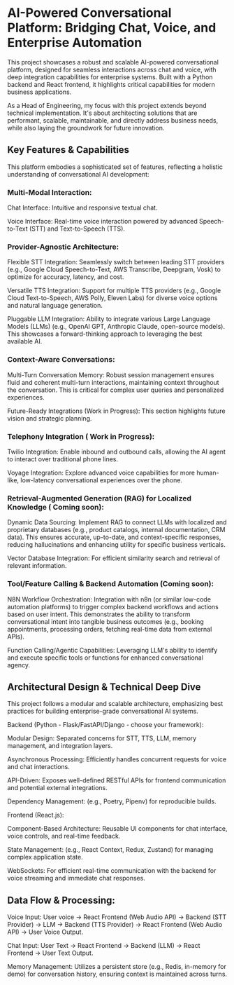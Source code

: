 # AI-Powered Conversational Platform: Bridging Chat, Voice, and Enterprise Automation

This project showcases a robust and scalable AI-powered conversational platform, designed for seamless interactions across chat and voice, with deep integration capabilities for enterprise systems. Built with a Python backend and React frontend, it highlights critical capabilities for modern business applications.

As a Head of Engineering, my focus with this project extends beyond technical implementation. It's about architecting solutions that are performant, scalable, maintainable, and directly address business needs, while also laying the groundwork for future innovation.

## Key Features & Capabilities
This platform embodies a sophisticated set of features, reflecting a holistic understanding of conversational AI development:

### Multi-Modal Interaction:

Chat Interface: Intuitive and responsive textual chat.

Voice Interface: Real-time voice interaction powered by advanced Speech-to-Text (STT) and Text-to-Speech (TTS).

### Provider-Agnostic Architecture:

Flexible STT Integration: Seamlessly switch between leading STT providers (e.g., Google Cloud Speech-to-Text, AWS Transcribe, Deepgram, Vosk) to optimize for accuracy, latency, and cost.

Versatile TTS Integration: Support for multiple TTS providers (e.g., Google Cloud Text-to-Speech, AWS Polly, Eleven Labs) for diverse voice options and natural language generation.

Pluggable LLM Integration: Ability to integrate various Large Language Models (LLMs) (e.g., OpenAI GPT, Anthropic Claude, open-source models). This showcases a forward-thinking approach to leveraging the best available AI.

### Context-Aware Conversations:

Multi-Turn Conversation Memory: Robust session management ensures fluid and coherent multi-turn interactions, maintaining context throughout the conversation. This is critical for complex user queries and personalized experiences.

Future-Ready Integrations (Work in Progress): This section highlights future vision and strategic planning.

### Telephony Integration ( Work in Progress):

Twilio Integration: Enable inbound and outbound calls, allowing the AI agent to interact over traditional phone lines.

Voyage Integration: Explore advanced voice capabilities for more human-like, low-latency conversational experiences over the phone.

### Retrieval-Augmented Generation (RAG) for Localized Knowledge ( Coming soon):

Dynamic Data Sourcing: Implement RAG to connect LLMs with localized and proprietary databases (e.g., product catalogs, internal documentation, CRM data). This ensures accurate, up-to-date, and context-specific responses, reducing hallucinations and enhancing utility for specific business verticals.

Vector Database Integration: For efficient similarity search and retrieval of relevant information.

### Tool/Feature Calling & Backend Automation (Coming soon):

N8N Workflow Orchestration: Integration with n8n (or similar low-code automation platforms) to trigger complex backend workflows and actions based on user intent. This demonstrates the ability to transform conversational intent into tangible business outcomes (e.g., booking appointments, processing orders, fetching real-time data from external APIs).

Function Calling/Agentic Capabilities: Leveraging LLM's ability to identify and execute specific tools or functions for enhanced conversational agency.

## Architectural Design & Technical Deep Dive
This project follows a modular and scalable architecture, emphasizing best practices for building enterprise-grade conversational AI systems.

Backend (Python - Flask/FastAPI/Django - choose your framework):

Modular Design: Separated concerns for STT, TTS, LLM, memory management, and integration layers.

Asynchronous Processing: Efficiently handles concurrent requests for voice and chat interactions.

API-Driven: Exposes well-defined RESTful APIs for frontend communication and potential external integrations.

Dependency Management: (e.g., Poetry, Pipenv) for reproducible builds.

Frontend (React.js):

Component-Based Architecture: Reusable UI components for chat interface, voice controls, and real-time feedback.

State Management: (e.g., React Context, Redux, Zustand) for managing complex application state.

WebSockets: For efficient real-time communication with the backend for voice streaming and immediate chat responses.

## Data Flow & Processing:

Voice Input: User voice ->  React Frontend (Web Audio API) -> Backend (STT Provider) -> LLM -> Backend (TTS Provider) -> React Frontend (Web Audio API) -> User Voice Output.

Chat Input: User Text -> React Frontend -> Backend (LLM) -> React Frontend -> User Text Output.

Memory Management: Utilizes a persistent store (e.g., Redis, in-memory for demo) for conversation history, ensuring context is maintained across turns.

